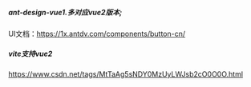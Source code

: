 ##### ant-design-vue1.多对应vue2版本;

UI文档：https://1x.antdv.com/components/button-cn/

##### vite支持vue2

https://www.csdn.net/tags/MtTaAg5sNDY0MzUyLWJsb2cO0O0O.html